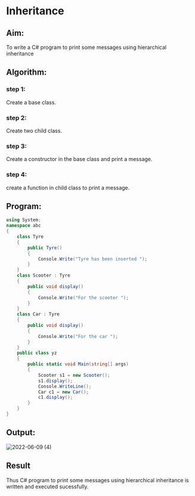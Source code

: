 # Inheritance
## Aim:
To write a C# program to print some messages using hierarchical inheritance
## Algorithm:
### step 1:
Create a base class.
### step 2:
Create two child class.
### step 3:
Create a constructor in the base class and print a message.
### step 4:
create a function in child class to print a message.

## Program:
```c#
using System;
namespace abc
{
    class Tyre
    {
        public Tyre()
        {
            Console.Write("Tyre has been inserted ");
        }
    }
    class Scooter : Tyre
    {
        public void display()
        {
            Console.Write("For the scooter ");
        }
    }
    class Car : Tyre
    {
        public void display()
        {
            Console.Write("For the car ");
        }
    }
    public class yz
    {
        public static void Main(string[] args)
        {
            Scooter s1 = new Scooter();
            s1.display();
            Console.WriteLine();
            Car c1 = new Car();
            c1.display();
        }
    }
}
```
## Output:
![2022-06-09 (4)](https://user-images.githubusercontent.com/75235477/172840718-0375788c-7dc5-472a-9c2e-2fa65eebb9af.png)

## Result
Thus C# program to print some messages using hierarchical inheritance is written and executed sucessfully.
